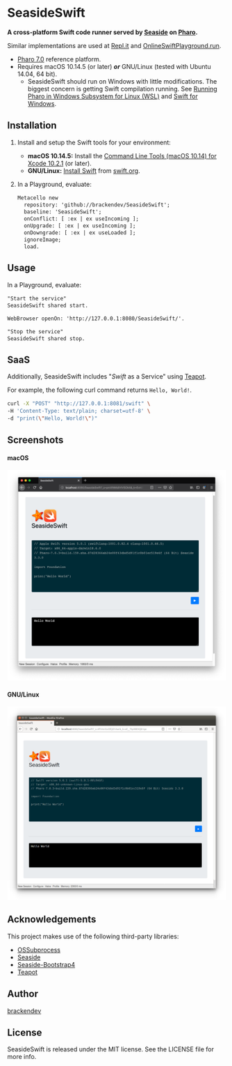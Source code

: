 SeasideSwift
============

**A cross-platform Swift code runner served by [Seaside](https://github.com/SeasideSt/Seaside) on [Pharo](http://pharo.org/).**

Similar implementations are used at [Repl.it](https://repl.it) and [OnlineSwiftPlayground.run](http://onlineswiftplayground.run).

* [Pharo 7.0](http://pharo.org/) reference platform.
* Requires macOS 10.14.5 (or later) ***or*** GNU/Linux (tested with Ubuntu 14.04, 64 bit).
    * SeasideSwift should run on Windows with little modifications. The biggest concern is getting Swift compilation running. See [Running Pharo in Windows Subsystem for Linux (WSL)](https://fuhrmanator.github.io/2019/02/27/Pharo-in-WSL.html) and [Swift for Windows](http://swiftforwindows.github.io).

## Installation

1. Install and setup the Swift tools for your environment:
    * **macOS 10.14.5:** Install the [Command Line Tools (macOS 10.14) for Xcode 10.2.1](https://developer.apple.com/download/more/?=command%20line%20tools) (or later).
    * **GNU/Linux:** [Install Swift](https://www.swift.org/getting-started/#installing-swift) from [swift.org](https://www.swift.org/).
2. In a Playground, evaluate:

    ```smalltalk
    Metacello new 
      repository: 'github://brackendev/SeasideSwift';
      baseline: 'SeasideSwift';
      onConflict: [ :ex | ex useIncoming ];
      onUpgrade: [ :ex | ex useIncoming ];
      onDowngrade: [ :ex | ex useLoaded ];
      ignoreImage;
      load.
    ```

## Usage

In a Playground, evaluate:

```smalltalk
"Start the service"
SeasideSwift shared start.
```

```smalltalk
WebBrowser openOn: 'http://127.0.0.1:8080/SeasideSwift/'.
```

```smalltalk
"Stop the service"
SeasideSwift shared stop.
```

## SaaS

Additionally, SeasideSwift includes "*Swift* as a Service" using [Teapot](https://github.com/zeroflag/Teapot). 

For example, the following curl command returns `Hello, World!`.

```bash
curl -X "POST" "http://127.0.0.1:8081/swift" \
-H 'Content-Type: text/plain; charset=utf-8' \
-d "print(\"Hello, World!\")"
```

## Screenshots

#### macOS

![Screenshot](screenshot1.png)

#### GNU/Linux

![Screenshot](screenshot2.png)

## Acknowledgements

This project makes use of the following third-party libraries:

* [OSSubprocess](https://github.com/pharo-contributions/OSSubprocess)
* [Seaside](https://github.com/SeasideSt/Seaside)
* [Seaside-Bootstrap4](https://github.com/astares/Seaside-Bootstrap4)
* [Teapot](https://github.com/zeroflag/Teapot)

## Author

[brackendev](https://www.github.com/brackendev)

## License

SeasideSwift is released under the MIT license. See the LICENSE file for more info.
